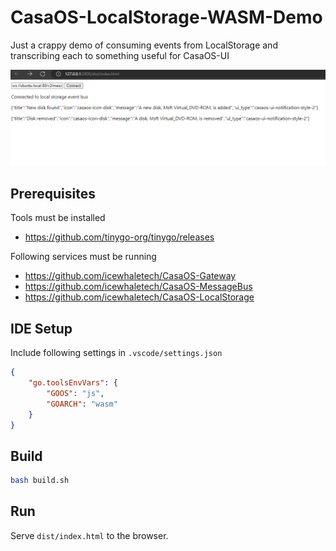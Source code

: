 # CasaOS-LocalStorage-WASM-Demo

Just a crappy demo of consuming events from LocalStorage and transcribing each to something useful for CasaOS-UI

![screenshot](screenshot.png)

## Prerequisites

Tools must be installed

- <https://github.com/tinygo-org/tinygo/releases>

Following services must be running

- <https://github.com/icewhaletech/CasaOS-Gateway>
- <https://github.com/icewhaletech/CasaOS-MessageBus>
- <https://github.com/icewhaletech/CasaOS-LocalStorage>

## IDE Setup

Include following settings in `.vscode/settings.json`

```json
{
    "go.toolsEnvVars": {
        "GOOS": "js",
        "GOARCH": "wasm"
    }
}
```

## Build

```bash
bash build.sh
```

## Run

Serve `dist/index.html` to the browser.
